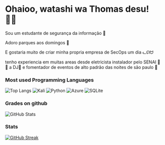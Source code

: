 
# Ohaioo, watashi wa Thomas desu! 🐱‍👤

Sou um estudante de segurança da informação 🔐

Adoro parques aos domingos 🎿

E gostaria muito de criar minha propria empresa de SecOps um dia ᓚᘏᗢ

tenho experiencia em muitas areas desde eletricista instalador pelo SENAI 🏫💡 a DJ💽 e fomentador de eventos de alto padrão das noites de são paulo 🌃


### Most used Programming Languages
![Top Langs](https://github-readme-stats-git-masterrstaa-rickstaa.vercel.app/api/top-langs/?username=uwandera&layout=compact&bg_color=000&border_color=30A3DC&title_color=E94D5F&text_color=FFF)
![Kali](https://img.shields.io/badge/Kali-268BEE?style=for-the-badge&logo=kalilinux&logoColor=white)
![Python](https://img.shields.io/badge/python-3670A0?style=for-the-badge&logo=python&logoColor=ffdd54)
![Azure](https://img.shields.io/badge/Azure-blue?style=for-the-badge&logo=microsoft%20azure&logoColor=blue&labelColor=FFFFFF&link=https%3A%2F%2Fimages.app.goo.gl%2FK7PN1jYJd57x4q7A8)
![SQLite](https://img.shields.io/badge/SQLite-000?style=for-the-badge&logo=sqlite&logoColor=07405E)

### Grades on github
![GitHub Stats](https://github-readme-stats.vercel.app/api?username=uwandera&theme=transparent&bg_color=000&border_color=30A3DC&show_icons=true&icon_color=30A3DC&title_color=E94D5F&text_color=FFF)

### Stats
[![GitHub Streak](https://streak-stats.demolab.com/?user=uwandera&theme=bear&background=000&border=30A3DC&dates=FFF)](https://git.io/streak-stats)





